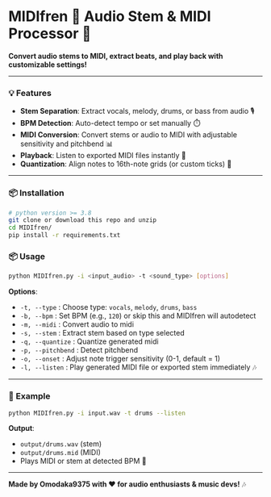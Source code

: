 # MIDIfren 🎵 Audio Stem & MIDI Processor 🧠  

**Convert audio stems to MIDI, extract beats, and play back with customizable settings!**  

---

### 💡 Features  
- **Stem Separation**: Extract vocals, melody, drums, or bass from audio 🎙️  
- **BPM Detection**: Auto-detect tempo or set manually ⏱️  
- **MIDI Conversion**: Convert stems or audio to MIDI with adjustable sensitivity and pitchbend 📊  
- **Playback**: Listen to exported MIDI files instantly 🎹  
- **Quantization**: Align notes to 16th-note grids (or custom ticks) 🔧  

---
### 📦 Installation  
```bash
# python version >= 3.8
git clone or download this repo and unzip
cd MIDIfren/
pip install -r requirements.txt
```  

### 📦 Usage  
```bash
python MIDIfren.py -i <input_audio> -t <sound_type> [options]
```  

**Options**:  
- `-t, --type` : Choose type: `vocals`, `melody`, `drums`, `bass`  
- `-b, --bpm` : Set BPM (e.g., `120`) or skip this and MIDIfren will autodetect
- `-m, --midi` : Convert audio to midi  
- `-s, --stem` : Extract stem based on type selected 
- `-q, --quantize` : Quantize generated midi  
- `-p, --pitchbend` : Detect pitchbend  
- `-o, --onset` : Adjust note trigger sensitivity (0-1, default = 1)  
- `-l, --listen` : Play generated MIDI file or exported stem immediately 🎶  

---


### 📌 Example  
```bash
python MIDIfren.py -i input.wav -t drums --listen
```  
**Output**:  
- `output/drums.wav` (stem)  
- `output/drums.mid` (MIDI)  
- Plays MIDI or stem at detected BPM 🎵  

---  
**Made by Omodaka9375 with ❤️ for audio enthusiasts & music devs!** 🎶